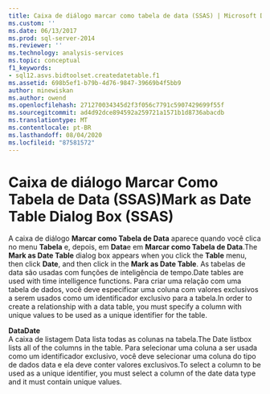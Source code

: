 ```yaml
---
title: Caixa de diálogo marcar como tabela de data (SSAS) | Microsoft Docs
ms.custom: ''
ms.date: 06/13/2017
ms.prod: sql-server-2014
ms.reviewer: ''
ms.technology: analysis-services
ms.topic: conceptual
f1_keywords:
- sql12.asvs.bidtoolset.createdatetable.f1
ms.assetid: 698b5ef1-b79b-4d76-9847-39669b4f5bb9
author: minewiskan
ms.author: owend
ms.openlocfilehash: 271270034345d2f3f056c7791c5907429699f55f
ms.sourcegitcommit: ad4d92dce894592a259721a1571b1d8736abacdb
ms.translationtype: MT
ms.contentlocale: pt-BR
ms.lasthandoff: 08/04/2020
ms.locfileid: "87581572"
---
```

# <a name="mark-as-date-table-dialog-box-ssas"></a><span data-ttu-id="ee4f4-102">Caixa de diálogo Marcar Como Tabela de Data (SSAS)</span><span class="sxs-lookup"><span data-stu-id="ee4f4-102">Mark as Date Table Dialog Box (SSAS)</span></span>
  <span data-ttu-id="ee4f4-103">A caixa de diálogo **Marcar como Tabela de Data** aparece quando você clica no menu **Tabela** e, depois, em **Data**e em **Marcar como Tabela de Data**.</span><span class="sxs-lookup"><span data-stu-id="ee4f4-103">The **Mark as Date Table** dialog box appears when you click the **Table** menu, then click **Date**, and then click in the **Mark as Date Table**.</span></span> <span data-ttu-id="ee4f4-104">As tabelas de data são usadas com funções de inteligência de tempo.</span><span class="sxs-lookup"><span data-stu-id="ee4f4-104">Date tables are used with time intelligence functions.</span></span> <span data-ttu-id="ee4f4-105">Para criar uma relação com uma tabela de dados, você deve especificar uma coluna com valores exclusivos a serem usados como um identificador exclusivo para a tabela.</span><span class="sxs-lookup"><span data-stu-id="ee4f4-105">In order to create a relationship with a data table, you must specify a column with unique values to be used as a unique identifier for the table.</span></span>  
  
 <span data-ttu-id="ee4f4-106">**Data**</span><span class="sxs-lookup"><span data-stu-id="ee4f4-106">**Date**</span></span>  
 <span data-ttu-id="ee4f4-107">A caixa de listagem Data lista todas as colunas na tabela.</span><span class="sxs-lookup"><span data-stu-id="ee4f4-107">The Date listbox lists all of the columns in the table.</span></span> <span data-ttu-id="ee4f4-108">Para selecionar uma coluna a ser usada como um identificador exclusivo, você deve selecionar uma coluna do tipo de dados data e ela deve conter valores exclusivos.</span><span class="sxs-lookup"><span data-stu-id="ee4f4-108">To select a column to be used as a unique identifier, you must select a column of the date data type and it must contain unique values.</span></span>  
  
  
